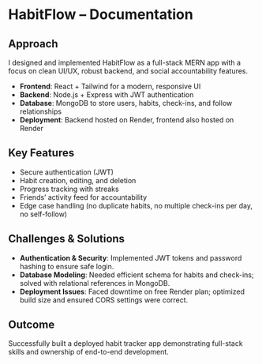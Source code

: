 # HabitFlow – Documentation

## Approach
I designed and implemented HabitFlow as a full-stack MERN app with a focus on clean UI/UX, robust backend, and social accountability features.

- **Frontend**: React + Tailwind for a modern, responsive UI
- **Backend**: Node.js + Express with JWT authentication
- **Database**: MongoDB to store users, habits, check-ins, and follow relationships
- **Deployment**: Backend hosted on Render, frontend also hosted on Render

## Key Features
- Secure authentication (JWT)
- Habit creation, editing, and deletion
- Progress tracking with streaks
- Friends’ activity feed for accountability
- Edge case handling (no duplicate habits, no multiple check-ins per day, no self-follow)

## Challenges & Solutions
- **Authentication & Security**: Implemented JWT tokens and password hashing to ensure safe login.  
- **Database Modeling**: Needed efficient schema for habits and check-ins; solved with relational references in MongoDB.  
- **Deployment Issues**: Faced downtime on free Render plan; optimized build size and ensured CORS settings were correct.  

## Outcome
Successfully built a deployed habit tracker app demonstrating full-stack skills and ownership of end-to-end development.
